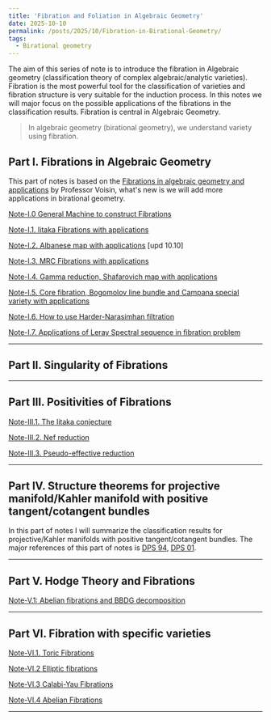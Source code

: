 ```yaml
---
title: 'Fibration and Foliation in Algebraic Geometry'
date: 2025-10-10
permalink: /posts/2025/10/Fibration-in-Birational-Geometry/
tags:
  - Birational geometry
---
```


The aim of this series of note is to introduce the fibration in Algebraic geometry (classification theory of complex algebraic/analytic varieties). Fibration is the most powerful tool for the classification of varieties and fibration structure is very suitable for the induction process. In this notes we will major focus on the possible applications of the fibrations in the classification results. Fibration is central in Algebraic Geometry. 
> In algebraic geometry (birational geometry), we understand variety using fibration. 


## Part I. Fibrations in Algebraic Geometry

This part of notes is based on the [Fibrations in algebraic geometry and applications](https://smf.emath.fr/publications/fibrations-en-geometrie-algebrique-et-applications) by Professor Voisin, what's new is we will add more applications in birational geometry. 


[Note-I.0 General Machine to construct Fibrations]()

[Note-I.1. Iitaka Fibrations with applications]()

[Note-I.2. Albanese map with applications](https://yilimath.github.io/files/Birational/Fibration/Albanese.pdf) [upd 10.10]

[Note-I.3. MRC Fibrations with applications](https://yilimath.github.io/files/Birational/Fibration/MRCFibration.pdf)

[Note-I.4. Gamma reduction, Shafarovich map with applications]()

[Note-I.5. Core fibration, Bogomolov line bundle and Campana special variety with applications]()

[Note-I.6. How to use Harder-Narasimhan filtration]()

[Note-I.7. Applications of Leray Spectral sequence in fibration problem](https://yilimath.github.io/files/Birational/Fibration/LeraySS.pdf)


----
## Part II. Singularity of Fibrations


----
## Part III. Positivities of Fibrations


[Note-III.1. The Iitaka conjecture]()

[Note-III.2. Nef reduction]()

[Note-III.3. Pseudo-effective reduction]()

---
## Part IV. Structure theorems for projective manifold/Kahler manifold with positive tangent/cotangent bundles

In this part of notes I will summarize the classification results for projective/Kahler manifolds with positive tangent/cotangent bundles. The major references of this part of notes is [DPS 94](https://mathscinet.ams.org/mathscinet/article?mr=1257325), [DPS 01](https://mathscinet.ams.org/mathscinet/article?mr=1875649). 







---
## Part V. Hodge Theory and Fibrations

[Note-V.1: Abelian fibrations and BBDG decomposition]()




---
## Part VI. Fibration with specific varieties


[Note-VI.1. Toric Fibrations]()

[Note-VI.2 Elliptic fibrations]()

[Note-VI.3 Calabi-Yau Fibrations]()

[Note-VI.4 Abelian Fibrations]()


---
